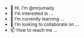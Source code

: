 - 👋 Hi, I’m @mrjumady
- 👀 I’m interested in ...
- 🌱 I’m currently learning ...
- 💞️ I’m looking to collaborate on ...
- 📫 How to reach me ...

<!---
mrjumady/mrjumady is a ✨ special ✨ repository because its `README.md` (this file) appears on your GitHub profile.
You can click the Preview link to take a look at your changes.
--->
